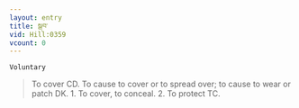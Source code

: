 ```yaml
---
layout: entry
title: སྒབ་
vid: Hill:0359
vcount: 0
---
```

`Voluntary` 
> To cover CD\.
 To cause to cover or to spread over; to cause to wear or patch DK\.
1\.
 To cover, to conceal\.
 2\.
 To protect TC\.


